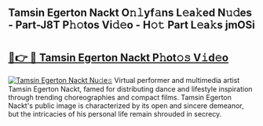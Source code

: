 ## Tamsin Egerton Nackt O𝚗𝚕yf𝚊ns L𝚎a𝚔ed N𝚞𝚍es - Part-J8T P𝚑𝚘tos Vi𝚍𝚎o - H𝚘𝚝 Part L𝚎a𝚔s jmOSi

# <h2><a href="http://kf0eamv.oniu.top/?m=Tamsin+Egerton+Nackt">🔗👉 🔴 Tamsin Egerton Nackt P𝚑ot𝚘𝚜 V𝚒d𝚎o</a></h2>

[![Tamsin Egerton Nackt Nu𝚍e𝚜](https://i.imgur.com/0qMVB7G.gif)](http://kf0eamv.oniu.top/?m=Tamsin+Egerton+Nackt)
Virtual performer and multimedia artist Tamsin Egerton Nackt, famed for distributing dance and lifestyle inspiration through trending choreographies and compact films. Tamsin Egerton Nackt's public image is characterized by its open and sincere demeanor, but the intricacies of his personal life remain shrouded in secrecy.  

